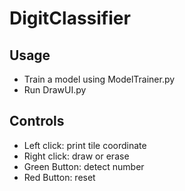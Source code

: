 # DigitClassifier

## Usage
* Train a model using ModelTrainer.py
* Run DrawUI.py

## Controls
* Left click: print tile coordinate
* Right click: draw or erase
* Green Button: detect number
* Red Button: reset
